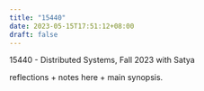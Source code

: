 ```yaml
---
title: "15440"
date: 2023-05-15T17:51:12+08:00
draft: false
---
```



15440 - Distributed Systems, Fall 2023 with Satya

reflections + notes here + main synopsis.
